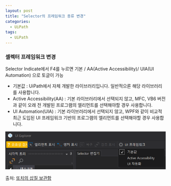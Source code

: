 ```yaml
---
layout: post
title: "Selector의 프레임워크 종류 변경"
categories:
  - UiPath
tags:
  - UiPath
---
```


### 셀렉터 프레임워크 변경

Selector Indicate에서 F4를 누르면 기본 / AA(Active Accessibility)/ UIA(UI Automation) 으로 토글이 가능

* 기본값 : UiPath에서 자체 개발한 라이브러리입니다. 일반적으론 해당 라이브러리를 사용합니다.
* Active Accessibility(AA) : 기본 라이브러리에서 선택되지 않고, MFC, VB6 버전과 같이 오래 전 개발된 프로그램의 엘리먼트를 선택해야할 경우 사용합니다.
* UI Automation(UIA) : 기본 라이브러리에서 선택되지 않고, WPF와 같이 비교적 최근 도입된 UI 프레임워크 기반의 프로그램의 엘리먼트를 선택해야할 경우 사용합니다.

![](/assets/uipath/selector_framework.png)

출처: [또치의 삽질 보관함](https://ddochea.tistory.com/45)